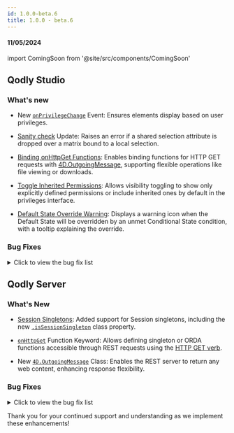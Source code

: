```yaml
---
id: 1.0.0-beta.6
title: 1.0.0 - beta.6
---
```




#### 11/05/2024

import ComingSoon from '@site/src/components/ComingSoon'


## Qodly Studio

<h3>What's new</h3>


- New [`onPrivilegeChange`](../../4DQodlyPro/pageLoaders/pageLoaderOverview.md#triggers-and-events) Event: Ensures elements display based on user privileges.

- [Sanity check](../../4DQodlyPro/pageLoaders/pageLoaderOverview.md#sanity-check) Update: Raises an error if a shared selection attribute is dropped over a matrix bound to a local selection.

- [Binding onHttpGet Functions](../../4DQodlyPro/pageLoaders/events/bindingActionToEvents.md#binding-onhttpget-functions): Enables binding functions for HTTP GET requests with [4D.OutgoingMessage](../qodlyScript/OutgoingMessageClass.md), supporting flexible operations like file viewing or downloads.

- [Toggle Inherited Permissions](../../4DQodlyPro/roles/permissionsOverview.md#showhide-inherited-permissions): Allows visibility toggling to show only explicitly defined permissions or include inherited ones by default in the privileges interface.

- [Default State Override Warning](../../4DQodlyPro/pageLoaders/states/stateOverview.md#setting-a-default-state): Displays a warning icon when the Default State will be overridden by an unmet Conditional State condition, with a tooltip explaining the override.


<h3>Bug Fixes </h3>

<details>
<summary>Click to view the bug fix list</summary>

- Explorer - can't delete or duplicate a page. 
- Navigation - Can't use the property of an object as a value for a navigation event. 
- When we zoom the debugger the breakpoint and the arrow are not properly displayed. 
- the dialog border doesn't appear properly in edition mode.
- Matrix - The matrix starts flickering in editing mode when I use a percentage width. 
- Disable component - i can't reset value of the disable property. 
- Roles and privileges - delete icon doesn't appear in the popup. 
- Explorer (Classes) - Rename a class in the Model always causes a message about the selection class. 
- Debugger - the debugger throws an error code 1006 when trying to attach it.
- the message of incorrect state name doesn't appear properly. 
- Bug with the page loader component in a dialog.
- Explorer - Classes are not grouped correctly. 
- State condition operators are wrong with entitysel.length. 
- Preview app - Change the preview page wording.
- Entity info disappear from matrix after entity update. 
- OutgoingMessage class support - Passing an entity selection as parameter fails. 
- Model Editor - the icon of byte type is incorrect. 
- Matrix layout broken once again.
- States - The icon is not correct for the 'Current state' type. 
- 2 cases where navigation does not work properly with states. 
- No sanity check error appears if we use an incorrect Datasource name in the function event.
- Web form setError() - No snack bar is displayed (function called on an entity datasource).
- States - Conditional state involving a boolean datasource. 
- States - Conditions type "current state" doesn't work properly. 
- Debugger - the commented code can be executed from the debugger if its selected. 
- States - The state isn't refreshed after using the standard logout action. 
- States - The width of the condition menu changes when the condition type is modified. 
- States - An error appears when we use the 'boolean' value type in the conditions. 
- States - Apply a state in the tabs component, forcing the first tab to be redisplayed. 
- Shared folder - some images can't be viewed in Qodly. 
- Debugger - the edit and delete icons of the expressions in the expression watcher are not same color and way too close to one another. 
- Default state with no condition gets disabled.
- Debugger - Incorrect debugger error message after detaching the debugger. 
- Components - The 'disabled' property is always touched by default.
- Events - The Qodly source name is not displayed in the navigation event.
- Datasources - The namespace name is set as the result of the function.
- Datasources - create action doesn't work for an entity created from a selection. 
- States - The condition "starts with" doesn't work. 
- I can Drag and Drop components in Canvas even if we have the dialog open (edition mode).
- CRUD Operations - No sanity check error appears if we use an incorrect Datasource name in the copy event of a qodly source or a selected element.
- CRUD Operations - Images of the next entity are not displayed after dropping the selected element. 
- Custom Component : Fetching only declared attributes (Inside Matrix).
- When we delete a shared Qodlysource from a condition, the namespace's name replaces it in the input.
- Drag and Drop a Qodlysource of type array and object inside a nested stylebox doesn't work properly. 
- Debugger - After detaching the debugger in qodly studio , an error message is displayed. 
- the backgound of the dialog applied in the canvas (edition mode). 
- Dialog: border raduis working in Render Mode but not build mode. 
- Matrix - after deleting an item the scroll is not positioned in the right element. 
- When dropping an attribute of a shared selection over a matrix bound with a local selection the dropped attribute should have the correct/local datasource namespace. 
- SelectBox - the search doesn't work properly in preview Mode. 
- Events - The events of the hidden component are not displayed in the contextual panel. 
- Events- New On Loaded event badly displayed on old apps. 
- Dialog: not responsive if we use percentage values to the dimensions. 
- Dialogs - Data is not displayed for the selected element. 
- QodlySource refactoring - the Qodlysource isn't updated in the custom component. 
- Button - the background color value is lost with the porpertie disable. 
- the white color of datastore class and pages should be corrected.
- Datatable - the selected element is lost when we sort the column. 
- Image not displayed in a matrix item if we use the property "image source" or the property "default image source". 
- states - the list of operators doesn't appear. 
- the user class name disappear (in tab).
- ctrl/cmd + s (save) doesn't work for code editor. 
- States - Condition involving the parent state does not work anymore. 
- Bound texts show nothing. 
- Dialogs - The property disable is useless for dialogs.
- States/conditions : Comparators are not depending on datasource type.
- Selectbox layout discrepancy between webform editor and preview/render. 
- Welcome tour : Creating DataClass attributes step is not accessible with button previous. 
- The wrong image appears in Item lists when we add an Item Shopping cart template (image inside matrix).
- When using the CSS Flex in the canvas, the appearance of the range input element may not be displayed correctly.
- Events / copy datassource - Copy $This in a shared datasource on mouse enter fails. 
- helper tips - the links in (Catalog - A Window to Your Datastore) dialog don't work. 
- Craft components - the names of the craft components are not aligned.


</details>


## Qodly Server

<h3> What's New </h3>

- [Session Singletons](../qodlyScript/basics/lang-classes.md#session-singleton): Added support for Session singletons, including the new [`.isSessionSingleton`](../qodlyScript/ClassClass.md#issingleton) class property.
 
- [`onHttpGet`](../orda/data-model.md#onhttpget-keyword) Function Keyword: Allows defining singleton or ORDA functions accessible through REST requests using the [HTTP GET verb](../api/classFunctionsOverview.md#function-call-syntax).

- New [`4D.OutgoingMessage`](../qodlyScript/OutgoingMessageClass.md) Class: Enables the REST server to return any web content, enhancing response flexibility.


<h3>Bug Fixes </h3>

<details>
<summary>Click to view the bug fix list</summary>

- Fixed issue where the LSP disconnected when using "go to definition" or modifying user component code.

</details>

Thank you for your continued support and understanding as we implement these enhancements!
